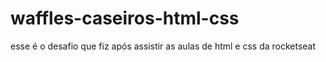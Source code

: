 # waffles-caseiros-html-css
esse é o desafio que fiz após assistir as aulas de html e css da rocketseat

